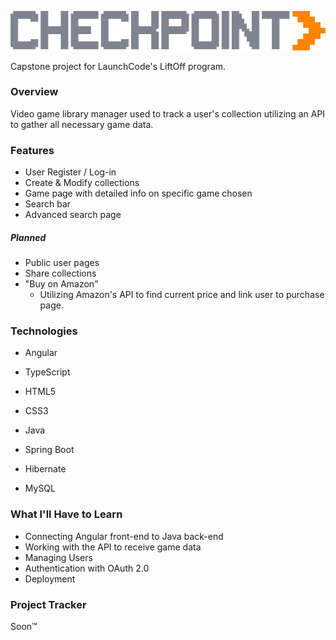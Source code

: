 ![Logo](https://raw.githubusercontent.com/T-Mev/checkpoint/master/src/main/resources/static/checkpoint-frontend/src/assets/images/Logo.png)

Capstone project for LaunchCode's LiftOff program.

### Overview
Video game library manager used to track a user's collection utilizing an API to gather all necessary game data.

### Features
* User Register / Log-in
* Create & Modify collections
* Game page with detailed info on specific game chosen
* Search bar
* Advanced search page

##### Planned
* Public user pages
* Share collections
* "Buy on Amazon" 
    * Utilizing Amazon's API to find current price and link user to purchase page.

### Technologies
* Angular
* TypeScript
* HTML5
* CSS3

* Java
* Spring Boot
* Hibernate
* MySQL

### What I'll Have to Learn
* Connecting Angular front-end to Java back-end
* Working with the API to receive game data
* Managing Users
* Authentication with OAuth 2.0
* Deployment

### Project Tracker
Soon™
